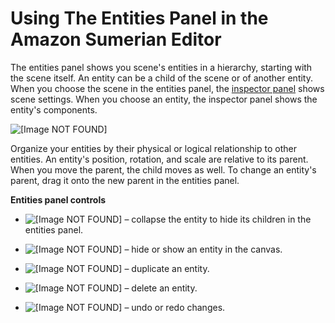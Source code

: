 # Using The Entities Panel in the Amazon Sumerian Editor<a name="editor-entities"></a>

The entities panel shows you scene's entities in a hierarchy, starting with the scene itself\. An entity can be a child of the scene or of another entity\. When you choose the scene in the entities panel, the [inspector panel](editor-inspector.md) shows scene settings\. When you choose an entity, the inspector panel shows the entity's components\.

![\[Image NOT FOUND\]](http://docs.aws.amazon.com/sumerian/latest/userguide/images/editor-entities-scene.png)

Organize your entities by their physical or logical relationship to other entities\. An entity's position, rotation, and scale are relative to its parent\. When you move the parent, the child moves as well\. To change an entity's parent, drag it onto the new parent in the entities panel\.

**Entities panel controls**

+ ![\[Image NOT FOUND\]](http://docs.aws.amazon.com/sumerian/latest/userguide/images/entities-icons-collapse.png) – collapse the entity to hide its children in the entities panel\.

+ ![\[Image NOT FOUND\]](http://docs.aws.amazon.com/sumerian/latest/userguide/images/entities-icons-hide.png) – hide or show an entity in the canvas\.

+ ![\[Image NOT FOUND\]](http://docs.aws.amazon.com/sumerian/latest/userguide/images/entities-icons-duplicate.png) – duplicate an entity\.

+ ![\[Image NOT FOUND\]](http://docs.aws.amazon.com/sumerian/latest/userguide/images/entities-icons-trash.png) – delete an entity\.

+ ![\[Image NOT FOUND\]](http://docs.aws.amazon.com/sumerian/latest/userguide/images/entities-icons-undo.png) – undo or redo changes\.